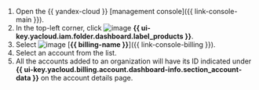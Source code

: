 1. Open the {{ yandex-cloud }} [management console]({{ link-console-main }}).
1. In the top-left corner, click ![image](../../_assets/console-icons/dots-9.svg) **{{ ui-key.yacloud.iam.folder.dashboard.label_products }}**.
1. Select ![image](../../_assets/console-icons/credit-card.svg) [**{{ billing-name }}**]({{ link-console-billing }}).
1. Select an account from the list.
1. All the accounts added to an organization will have its ID indicated under **{{ ui-key.yacloud.billing.account.dashboard-info.section_account-data }}** on the account details page.